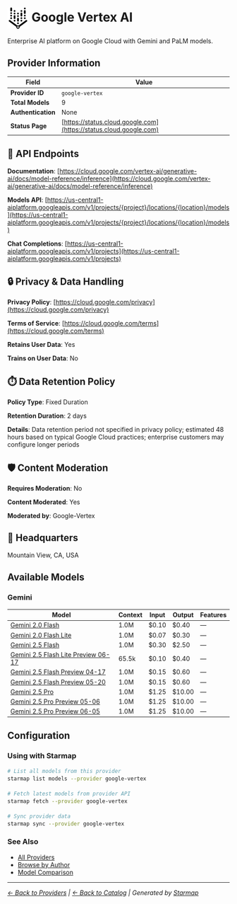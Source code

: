 # <img src="https://raw.githubusercontent.com/agentstation/starmap/master/internal/embedded/catalog/providers/google-vertex/logo.svg" alt="Google Vertex AI logo" width="48" height="48" style="vertical-align: middle;"> Google Vertex AI
  
Enterprise AI platform on Google Cloud with Gemini and PaLM models.
  
  
## Provider Information
  
| Field | Value |
|---------|---------|
| **Provider ID** | `google-vertex` |
| **Total Models** | 9 |
| **Authentication** | None |
| **Status Page** | [https://status.cloud.google.com](https://status.cloud.google.com) |

  
## 🔗 API Endpoints
  
**Documentation**: [https://cloud.google.com/vertex-ai/generative-ai/docs/model-reference/inference](https://cloud.google.com/vertex-ai/generative-ai/docs/model-reference/inference)  
  
**Models API**: [https://us-central1-aiplatform.googleapis.com/v1/projects/{project}/locations/{location}/models](https://us-central1-aiplatform.googleapis.com/v1/projects/{project}/locations/{location}/models)  
  
**Chat Completions**: [https://us-central1-aiplatform.googleapis.com/v1/projects](https://us-central1-aiplatform.googleapis.com/v1/projects)  
  
  
## 🔒 Privacy & Data Handling
  
**Privacy Policy**: [https://cloud.google.com/privacy](https://cloud.google.com/privacy)  
  
**Terms of Service**: [https://cloud.google.com/terms](https://cloud.google.com/terms)  
  
**Retains User Data**: Yes  
  
**Trains on User Data**: No  
  
  
## ⏱️ Data Retention Policy
  
**Policy Type**: Fixed Duration  
  
**Retention Duration**: 2 days  
  
**Details**: Data retention period not specified in privacy policy; estimated 48 hours based on typical Google Cloud practices; enterprise customers may configure longer periods  
  
  
## 🛡️ Content Moderation
  
**Requires Moderation**: No  
  
**Content Moderated**: Yes  
  
**Moderated by**: Google-Vertex  
  
  
## 🏢 Headquarters
  
Mountain View, CA, USA
  
  
## Available Models
  
### Gemini
  
| Model | Context | Input | Output | Features |
|---------|---------|---------|---------|---------|
| [Gemini 2.0 Flash](./models/gemini-2.0-flash.md) | 1.0M | $0.10 | $0.40 | — |
| [Gemini 2.0 Flash Lite](./models/gemini-2.0-flash-lite.md) | 1.0M | $0.07 | $0.30 | — |
| [Gemini 2.5 Flash](./models/gemini-2.5-flash.md) | 1.0M | $0.30 | $2.50 | — |
| [Gemini 2.5 Flash Lite Preview 06-17](./models/gemini-2.5-flash-lite-preview-06-17.md) | 65.5k | $0.10 | $0.40 | — |
| [Gemini 2.5 Flash Preview 04-17](./models/gemini-2.5-flash-preview-04-17.md) | 1.0M | $0.15 | $0.60 | — |
| [Gemini 2.5 Flash Preview 05-20](./models/gemini-2.5-flash-preview-05-20.md) | 1.0M | $0.15 | $0.60 | — |
| [Gemini 2.5 Pro](./models/gemini-2.5-pro.md) | 1.0M | $1.25 | $10.00 | — |
| [Gemini 2.5 Pro Preview 05-06](./models/gemini-2.5-pro-preview-05-06.md) | 1.0M | $1.25 | $10.00 | — |
| [Gemini 2.5 Pro Preview 06-05](./models/gemini-2.5-pro-preview-06-05.md) | 1.0M | $1.25 | $10.00 | — |

  
## Configuration
  
### Using with Starmap
  
```bash
# List all models from this provider
starmap list models --provider google-vertex

# Fetch latest models from provider API
starmap fetch --provider google-vertex

# Sync provider data
starmap sync --provider google-vertex
```
  
### See Also

- [All Providers](../)
- [Browse by Author](../../authors/)
- [Model Comparison](../../models/)


  
---
_[← Back to Providers](../) | [← Back to Catalog](../../) | Generated by [Starmap](https://github.com/agentstation/starmap)_
